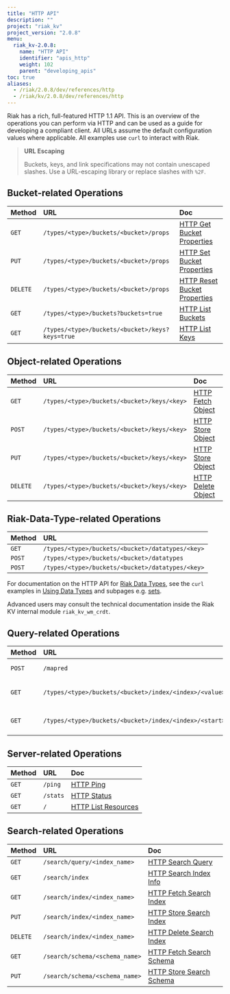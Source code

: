 ```yaml
---
title: "HTTP API"
description: ""
project: "riak_kv"
project_version: "2.0.8"
menu:
  riak_kv-2.0.8:
    name: "HTTP API"
    identifier: "apis_http"
    weight: 102
    parent: "developing_apis"
toc: true
aliases:
  - /riak/2.0.8/dev/references/http
  - /riak/kv/2.0.8/dev/references/http
---
```


Riak has a rich, full-featured HTTP 1.1 API. This is an overview of the
operations you can perform via HTTP and can be used as a guide for
developing a compliant client. All URLs assume the default configuration
values where applicable. All examples use `curl` to interact with Riak.

> **URL Escaping**
>
> Buckets, keys, and link specifications may not contain unescaped
slashes. Use a URL-escaping library or replace slashes with `%2F`.

## Bucket-related Operations

Method | URL | Doc
:------|:----|:---
`GET` | `/types/<type>/buckets/<bucket>/props` | [HTTP Get Bucket Properties](/riak/kv/2.0.8/developing/api/http/get-bucket-props)
`PUT` | `/types/<type>/buckets/<bucket>/props` | [HTTP Set Bucket Properties](/riak/kv/2.0.8/developing/api/http/set-bucket-props)
`DELETE` | `/types/<type>/buckets/<bucket>/props` | [HTTP Reset Bucket Properties](/riak/kv/2.0.8/developing/api/http/reset-bucket-props)
`GET` | `/types/<type>/buckets?buckets=true` | [HTTP List Buckets](/riak/kv/2.0.8/developing/api/http/list-buckets)
`GET` | `/types/<type>/buckets/<bucket>/keys?keys=true` | [HTTP List Keys](/riak/kv/2.0.8/developing/api/http/list-keys)

## Object-related Operations

Method | URL | Doc
:------|:----|:---
`GET` | `/types/<type>/buckets/<bucket>/keys/<key>` | [HTTP Fetch Object](/riak/kv/2.0.8/developing/api/http/fetch-object)
`POST` | `/types/<type>/buckets/<bucket>/keys/<key>` | [HTTP Store Object](/riak/kv/2.0.8/developing/api/http/store-object)
`PUT` | `/types/<type>/buckets/<bucket>/keys/<key>` | [HTTP Store Object](/riak/kv/2.0.8/developing/api/http/store-object)
`DELETE` | `/types/<type>/buckets/<bucket>/keys/<key>` | [HTTP Delete Object](/riak/kv/2.0.8/developing/api/http/delete-object)

## Riak-Data-Type-related Operations

Method | URL
:------|:----
`GET` | `/types/<type>/buckets/<bucket>/datatypes/<key>`
`POST` | `/types/<type>/buckets/<bucket>/datatypes`
`POST` | `/types/<type>/buckets/<bucket>/datatypes/<key>`

For documentation on the HTTP API for [Riak Data Types](/riak/kv/2.0.8/learn/concepts/crdts),
see the `curl` examples in [Using Data Types](/riak/kv/2.0.8/developing/data-types/#usage-examples)
and subpages e.g. [sets](/riak/kv/2.0.8/developing/data-types/sets).

Advanced users may consult the technical documentation inside the Riak
KV internal module `riak_kv_wm_crdt`.

## Query-related Operations

Method | URL | Doc
:------|:----|:---
`POST` | `/mapred` | [HTTP MapReduce](/riak/kv/2.0.8/developing/api/http/mapreduce)
`GET` | `/types/<type>/buckets/<bucket>/index/<index>/<value>` | [HTTP Secondary Indexes](/riak/kv/2.0.8/developing/api/http/secondary-indexes)
`GET` | `/types/<type>/buckets/<bucket>/index/<index>/<start>/<end>` | [HTTP Secondary Indexes](/riak/kv/2.0.8/developing/api/http/secondary-indexes)

## Server-related Operations

Method | URL | Doc
:------|:----|:---
`GET` | `/ping` | [HTTP Ping](/riak/kv/2.0.8/developing/api/http/ping)
`GET` | `/stats` | [HTTP Status](/riak/kv/2.0.8/developing/api/http/status)
`GET` | `/` | [HTTP List Resources](/riak/kv/2.0.8/developing/api/http/list-resources)

## Search-related Operations

Method | URL | Doc
:------|:----|:---
`GET` | `/search/query/<index_name>` | [HTTP Search Query](/riak/kv/2.0.8/developing/api/http/search-query)
`GET` | `/search/index` | [HTTP Search Index Info](/riak/kv/2.0.8/developing/api/http/search-index-info)
`GET` | `/search/index/<index_name>` | [HTTP Fetch Search Index](/riak/kv/2.0.8/developing/api/http/fetch-search-index)
`PUT` | `/search/index/<index_name>` | [HTTP Store Search Index](/riak/kv/2.0.8/developing/api/http/store-search-index)
`DELETE` | `/search/index/<index_name>` | [HTTP Delete Search Index](/riak/kv/2.0.8/developing/api/http/delete-search-index)
`GET` | `/search/schema/<schema_name>` | [HTTP Fetch Search Schema](/riak/kv/2.0.8/developing/api/http/fetch-search-schema)
`PUT` | `/search/schema/<schema_name>` | [HTTP Store Search Schema](/riak/kv/2.0.8/developing/api/http/store-search-schema)
